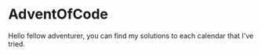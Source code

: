 # AdventOfCode
Hello fellow adventurer, you can find my solutions to each calendar that I've tried.

